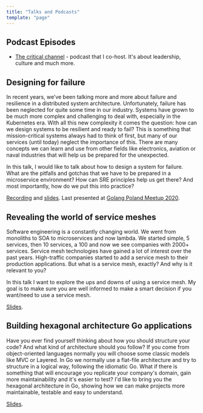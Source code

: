 ```yaml
---
title: "Talks and Podcasts"
template: "page"
---
```


## Podcast Episodes
* [The critical channel](https://www.listennotes.com/podcasts/the-critical-channel-criticalchannelio-UIiaVfJRxrs/) - podcast that I co-host. It's about leadership, culture and much more.

## Designing for failure
In recent years, we’ve been talking more and more about failure and resilience in a distributed system architecture. Unfortunately, failure has been neglected for quite some time in our industry. Systems have grown to be much more complex and challenging to deal with, especially in the Kubernetes era. With all this new complexity it comes the question: how can we design systems to be resilient and ready to fail? This is something that mission-critical systems always had to think of first, but many of our services (until today) neglect the importance of this. There are many concepts we can learn and use from other fields like electronics, aviation or naval industries that will help us be prepared for the unexpected.

In this talk, I would like to talk about how to design a system for failure. What are the pitfalls and gotchas that we have to be prepared in a microservice environment? How can SRE principles help us get there? And most importantly, how do we put this into practice?

[Recording](https://www.youtube.com/watch?v=BOn3R41UrV8&feature=youtu.be) and [slides](https://github.com/italolelis/talks/tree/master/talks/designing-for-failure). Last presented at [Golang Poland Meetup 2020](https://www.meetup.com/Golang-Poland/events/273948416/).

## Revealing the world of service meshes
Software engineering is a constantly changing world. We went from monoliths to SOA to microservices and now lambda. We started simple, 5 services, then 10 services, a 100 and now we see companies with 2000+ services. Service mesh technologies have gained a lot of interest over the past years. High-traffic companies started to add a service mesh to their production applications. But what is a service mesh, exactly? And why is it relevant to you?

In this talk I want to explore the ups and downs of using a service mesh. My goal is to make sure you are well informed to make a smart decision if you want/need to use a service mesh.

[Slides](https://github.com/italolelis/talks/tree/master/talks/revealing-the-world-of-service-meshes).

## Building hexagonal architecture Go applications
Have you ever find yourself thinking about how you should structure your code? And what kind of architecture should you follow? If you come from object-oriented languages normally you will choose some classic models like MVC or Layered. In Go we normally use a flat-file architecture and try to structure in a logical way, following the idiomatic Go. What if there is something that will encourage you replicate your company's domain, gain more maintainability and it's easier to test? I'd like to bring you the hexagonal architecture in Go, showing how we can make projects more maintainable, testable and easy to understand.

[Slides](https://github.com/italolelis/talks/tree/master/talks/hexagonal-architecture).
